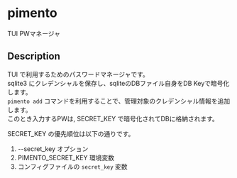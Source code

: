 # pimento
TUI PWマネージャ


## Description
TUI で利用するためのパスワードマネージャです。  
sqlite3 にクレデンシャルを保存し、sqliteのDBファイル自身をDB Keyで暗号化します。  
`pimento add` コマンドを利用することで、管理対象のクレデンシャル情報を追加します。  
このとき入力するPWは, SECRET_KEY で暗号化されてDBに格納されます。  

SECRET_KEY の優先順位は以下の通りです。
1. --secret_key オプション
2. PIMENTO_SECRET_KEY 環境変数
3. コンフィグファイルの `secret_key` 変数

